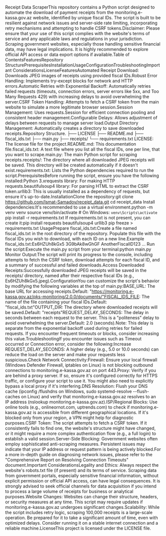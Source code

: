 Receipt Data ScraperThis repository contains a Python script designed to automate the download of payment receipts from the monitoring.e-kassa.gov.az website, identified by unique fiscal IDs. The script is built to be resilient against network issues and server-side rate limiting, incorporating retry mechanisms and attempting to handle CSRF tokens.Disclaimer: Please ensure that your use of this script complies with the website's terms of service and any applicable laws and regulations in your jurisdiction. Scraping government websites, especially those handling sensitive financial data, may have legal implications. It is highly recommended to explore official API access or data export options if available.Table of ContentsFeaturesRepository StructurePrerequisitesInstallationUsageConfigurationTroubleshootingImportant ConsiderationsLicenseFeaturesAutomated Receipt Download: Downloads JPEG images of receipts using provided fiscal IDs.Robust Error Handling: Implements try-except blocks for network and HTTP errors.Automatic Retries with Exponential Backoff: Automatically retries failed requests (timeouts, connection errors, server errors like 5xx, and Too Many Requests 429) with increasing delays to avoid overwhelming the server.CSRF Token Handling: Attempts to fetch a CSRF token from the main website to simulate a more legitimate browser session.Session Management: Uses requests.Session for efficient connection pooling and consistent header management.Configurable Delays: Allows adjustment of delays between requests to manage server load.Output Directory Management: Automatically creates a directory to save downloaded receipts.Repository Structure.
├── LICENSE
├── README.md
├── fiscal_ids.txt
├── main.py
├── receipts/
└── requirements.txt
LICENSE: The license file for the project.README.md: This documentation file.fiscal_ids.txt: A text file where you list all the fiscal IDs, one per line, that you want to scrape.main.py: The main Python script for scraping receipts.receipts/: The directory where all downloaded JPEG receipts will be saved. This directory will be created automatically if it doesn't exist.requirements.txt: Lists the Python dependencies required to run the script.PrerequisitesBefore running the script, ensure you have the following installed:Python 3.xrequests library: For making HTTP requests.beautifulsoup4 library: For parsing HTML to extract the CSRF token.urllib3: This is usually installed as a dependency of requests, but ensure it's up-to-date.InstallationClone the repository:git clone https://github.com/Ismat-Samadov/receipt_data.git
cd receipt_data
Install dependencies:It's recommended to use a virtual environment.python -m venv venv
source venv/bin/activate  # On Windows: `venv\Scripts\activate`
pip install -r requirements.txt
If requirements.txt is not present, you can create it:pip install requests beautifulsoup4 urllib3
pip freeze > requirements.txt
UsagePrepare fiscal_ids.txt:Create a file named fiscal_ids.txt in the root directory of the repository. Populate this file with the fiscal IDs you wish to download, with each ID on a new line.Example fiscal_ids.txt:Es6HZUh8kGx5
3G9bAk8wGhGF
AnotherFiscalID123
...
Run the script:Execute the main.py script from your terminal:python main.py
Monitor Output:The script will print its progress to the console, including attempts to fetch the CSRF token, download attempts for each fiscal ID, and a summary of successful and failed downloads.Access Downloaded Receipts:Successfully downloaded JPEG receipts will be saved in the receipts/ directory, named after their respective fiscal IDs (e.g., Es6HZUh8kGx5.jpeg).ConfigurationYou can customize the script's behavior by modifying the following variables at the top of main.py:BASE_URL: The base URL for accessing receipts.Default: "https://monitoring.e-kassa.gov.az/pks-monitoring/2.0.0/documents/"FISCAL_IDS_FILE: The name of the file containing your fiscal IDs.Default: "fiscal_ids.txt"OUTPUT_DIR: The directory where downloaded receipts will be saved.Default: "receipts"REQUEST_DELAY_SECONDS: The delay in seconds between each request to the server. This is a "politeness" delay to avoid overwhelming the server.Default: 2.0 (seconds).Note: This delay is separate from the exponential backoff used during retries for failed requests. If you encounter frequent timeouts or blocks, consider increasing this value.TroubleshootingIf you encounter issues such as Timeout occurred or Connection error, consider the following:Increase REQUEST_DELAY_SECONDS: A higher delay (e.g., 5.0 or 10.0 seconds) can reduce the load on the server and make your requests less suspicious.Check Network Connectivity:Firewall: Ensure your local firewall (Windows Defender Firewall, iptables on Linux) is not blocking outbound connections to monitoring.e-kassa.gov.az on port 443.Proxy: Verify if you are behind a proxy server. If so, ensure it's configured correctly for HTTPS traffic, or configure your script to use it. You might also need to explicitly bypass a local proxy if it's interfering.DNS Resolution: Flush your DNS cache (ipconfig /flushdns on Windows, sudo systemd-resolve --flush-caches on Linux) and verify that monitoring.e-kassa.gov.az resolves to an IP address (nslookup monitoring.e-kassa.gov.az).ISP/Regional Blocks: Use online tools (e.g., onlineornot.com, uptrends.com) to check if monitoring.e-kassa.gov.az is accessible from different geographical locations. If it's blocked only from your region, a VPN might help for diagnostic purposes.CSRF Token: The script attempts to fetch a CSRF token. If it consistently fails to find one, the website's structure might have changed, or it might require a more complex authentication flow (e.g., a full login) to establish a valid session.Server-Side Blocking: Government websites often employ sophisticated anti-scraping measures. Persistent issues may indicate that your IP address or request pattern is being actively blocked.For a more in-depth guide on diagnosing network issues, please refer to the "Comprehensive Report on Resolving Connection Timeouts" document.Important ConsiderationsLegality and Ethics: Always respect the website's robots.txt file (if present) and its terms of service. Scraping data from government portals, especially sensitive financial information, without explicit permission or official API access, can have legal consequences. It is strongly advised to seek official channels for data acquisition if you intend to process a large volume of receipts for business or analytical purposes.Website Changes: Websites can change their structure, headers, or security measures at any time. This script may require updates if monitoring.e-kassa.gov.az undergoes significant changes.Scalability: While the script includes retry logic, scraping 100,000 receipts is a large-scale operation. Be prepared for it to take a significant amount of time, even with optimized delays. Consider running it on a stable internet connection and a reliable machine.LicenseThis project is licensed under the LICENSE file.